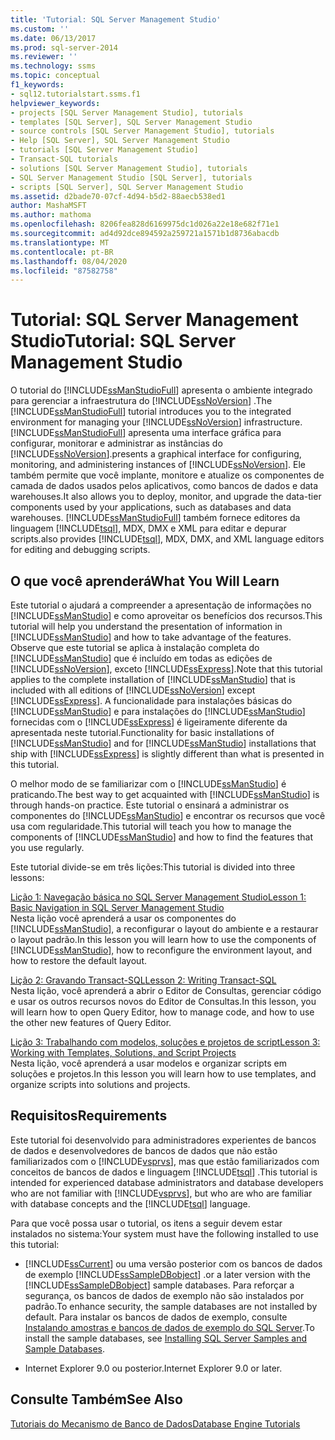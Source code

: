 ```yaml
---
title: 'Tutorial: SQL Server Management Studio'
ms.custom: ''
ms.date: 06/13/2017
ms.prod: sql-server-2014
ms.reviewer: ''
ms.technology: ssms
ms.topic: conceptual
f1_keywords:
- sql12.tutorialstart.ssms.f1
helpviewer_keywords:
- projects [SQL Server Management Studio], tutorials
- templates [SQL Server], SQL Server Management Studio
- source controls [SQL Server Management Studio], tutorials
- Help [SQL Server], SQL Server Management Studio
- tutorials [SQL Server Management Studio]
- Transact-SQL tutorials
- solutions [SQL Server Management Studio], tutorials
- SQL Server Management Studio [SQL Server], tutorials
- scripts [SQL Server], SQL Server Management Studio
ms.assetid: d2bade70-07cf-4d94-b5d2-88aecb538ed1
author: MashaMSFT
ms.author: mathoma
ms.openlocfilehash: 8206fea828d6169975dc1d026a22e18e682f71e1
ms.sourcegitcommit: ad4d92dce894592a259721a1571b1d8736abacdb
ms.translationtype: MT
ms.contentlocale: pt-BR
ms.lasthandoff: 08/04/2020
ms.locfileid: "87582758"
---
```

# <a name="tutorial-sql-server-management-studio"></a><span data-ttu-id="3ea6c-102">Tutorial: SQL Server Management Studio</span><span class="sxs-lookup"><span data-stu-id="3ea6c-102">Tutorial: SQL Server Management Studio</span></span>
  <span data-ttu-id="3ea6c-103">O tutorial do [!INCLUDE[ssManStudioFull](../../includes/ssmanstudiofull-md.md)] apresenta o ambiente integrado para gerenciar a infraestrutura do [!INCLUDE[ssNoVersion](../../includes/ssnoversion-md.md)] .</span><span class="sxs-lookup"><span data-stu-id="3ea6c-103">The [!INCLUDE[ssManStudioFull](../../includes/ssmanstudiofull-md.md)] tutorial introduces you to the integrated environment for managing your [!INCLUDE[ssNoVersion](../../includes/ssnoversion-md.md)] infrastructure.</span></span> [!INCLUDE[ssManStudioFull](../../includes/ssmanstudiofull-md.md)] <span data-ttu-id="3ea6c-104">apresenta uma interface gráfica para configurar, monitorar e administrar as instâncias do [!INCLUDE[ssNoVersion](../../includes/ssnoversion-md.md)].</span><span class="sxs-lookup"><span data-stu-id="3ea6c-104">presents a graphical interface for configuring, monitoring, and administering instances of [!INCLUDE[ssNoVersion](../../includes/ssnoversion-md.md)].</span></span> <span data-ttu-id="3ea6c-105">Ele também permite que você implante, monitore e atualize os componentes de camada de dados usados pelos aplicativos, como bancos de dados e data warehouses.</span><span class="sxs-lookup"><span data-stu-id="3ea6c-105">It also allows you to deploy, monitor, and upgrade the data-tier components used by your applications, such as databases and data warehouses.</span></span> [!INCLUDE[ssManStudioFull](../../includes/ssmanstudiofull-md.md)] <span data-ttu-id="3ea6c-106">também fornece editores da linguagem [!INCLUDE[tsql](../../includes/tsql-md.md)], MDX, DMX e XML para editar e depurar scripts.</span><span class="sxs-lookup"><span data-stu-id="3ea6c-106">also provides [!INCLUDE[tsql](../../includes/tsql-md.md)], MDX, DMX, and XML language editors for editing and debugging scripts.</span></span>  
  
## <a name="what-you-will-learn"></a><span data-ttu-id="3ea6c-107">O que você aprenderá</span><span class="sxs-lookup"><span data-stu-id="3ea6c-107">What You Will Learn</span></span>  
 <span data-ttu-id="3ea6c-108">Este tutorial o ajudará a compreender a apresentação de informações no [!INCLUDE[ssManStudio](../../includes/ssmanstudio-md.md)] e como aproveitar os benefícios dos recursos.</span><span class="sxs-lookup"><span data-stu-id="3ea6c-108">This tutorial will help you understand the presentation of information in [!INCLUDE[ssManStudio](../../includes/ssmanstudio-md.md)] and how to take advantage of the features.</span></span> <span data-ttu-id="3ea6c-109">Observe que este tutorial se aplica à instalação completa do [!INCLUDE[ssManStudio](../../includes/ssmanstudio-md.md)] que é incluído em todas as edições de [!INCLUDE[ssNoVersion](../../includes/ssnoversion-md.md)], exceto [!INCLUDE[ssExpress](../../includes/ssexpress-md.md)].</span><span class="sxs-lookup"><span data-stu-id="3ea6c-109">Note that this tutorial applies to the complete installation of [!INCLUDE[ssManStudio](../../includes/ssmanstudio-md.md)] that is included with all editions of [!INCLUDE[ssNoVersion](../../includes/ssnoversion-md.md)] except [!INCLUDE[ssExpress](../../includes/ssexpress-md.md)].</span></span> <span data-ttu-id="3ea6c-110">A funcionalidade para instalações básicas do [!INCLUDE[ssManStudio](../../includes/ssmanstudio-md.md)] e para instalações do [!INCLUDE[ssManStudio](../../includes/ssmanstudio-md.md)] fornecidas com o [!INCLUDE[ssExpress](../../includes/ssexpress-md.md)] é ligeiramente diferente da apresentada neste tutorial.</span><span class="sxs-lookup"><span data-stu-id="3ea6c-110">Functionality for basic installations of [!INCLUDE[ssManStudio](../../includes/ssmanstudio-md.md)] and for [!INCLUDE[ssManStudio](../../includes/ssmanstudio-md.md)] installations that ship with [!INCLUDE[ssExpress](../../includes/ssexpress-md.md)] is slightly different than what is presented in this tutorial.</span></span>  
  
 <span data-ttu-id="3ea6c-111">O melhor modo de se familiarizar com o [!INCLUDE[ssManStudio](../../includes/ssmanstudio-md.md)] é praticando.</span><span class="sxs-lookup"><span data-stu-id="3ea6c-111">The best way to get acquainted with [!INCLUDE[ssManStudio](../../includes/ssmanstudio-md.md)] is through hands-on practice.</span></span> <span data-ttu-id="3ea6c-112">Este tutorial o ensinará a administrar os componentes do [!INCLUDE[ssManStudio](../../includes/ssmanstudio-md.md)] e encontrar os recursos que você usa com regularidade.</span><span class="sxs-lookup"><span data-stu-id="3ea6c-112">This tutorial will teach you how to manage the components of [!INCLUDE[ssManStudio](../../includes/ssmanstudio-md.md)] and how to find the features that you use regularly.</span></span>  
  
 <span data-ttu-id="3ea6c-113">Este tutorial divide-se em três lições:</span><span class="sxs-lookup"><span data-stu-id="3ea6c-113">This tutorial is divided into three lessons:</span></span>  
  
 [<span data-ttu-id="3ea6c-114">Lição 1: Navegação básica no SQL Server Management Studio</span><span class="sxs-lookup"><span data-stu-id="3ea6c-114">Lesson 1: Basic Navigation in SQL Server Management Studio</span></span>](lesson-1-basic-navigation-in-sql-server-management-studio.md)  
 <span data-ttu-id="3ea6c-115">Nesta lição você aprenderá a usar os componentes do [!INCLUDE[ssManStudio](../../includes/ssmanstudio-md.md)], a reconfigurar o layout do ambiente e a restaurar o layout padrão.</span><span class="sxs-lookup"><span data-stu-id="3ea6c-115">In this lesson you will learn how to use the components of [!INCLUDE[ssManStudio](../../includes/ssmanstudio-md.md)], how to reconfigure the environment layout, and how to restore the default layout.</span></span>  
  
 [<span data-ttu-id="3ea6c-116">Lição 2: Gravando Transact-SQL</span><span class="sxs-lookup"><span data-stu-id="3ea6c-116">Lesson 2: Writing Transact-SQL</span></span>](lesson-2-writing-transact-sql.md)  
 <span data-ttu-id="3ea6c-117">Nesta lição, você aprenderá a abrir o Editor de Consultas, gerenciar código e usar os outros recursos novos do Editor de Consultas.</span><span class="sxs-lookup"><span data-stu-id="3ea6c-117">In this lesson, you will learn how to open Query Editor, how to manage code, and how to use the other new features of Query Editor.</span></span>  
  
 [<span data-ttu-id="3ea6c-118">Lição 3: Trabalhando com modelos, soluções e projetos de script</span><span class="sxs-lookup"><span data-stu-id="3ea6c-118">Lesson 3: Working with Templates, Solutions, and Script Projects</span></span>](lesson-3-working-with-templates-solutions-and-script-projects.md)  
 <span data-ttu-id="3ea6c-119">Nesta lição, você aprenderá a usar modelos e organizar scripts em soluções e projetos.</span><span class="sxs-lookup"><span data-stu-id="3ea6c-119">In this lesson you will learn how to use templates, and organize scripts into solutions and projects.</span></span>  
  
## <a name="requirements"></a><span data-ttu-id="3ea6c-120">Requisitos</span><span class="sxs-lookup"><span data-stu-id="3ea6c-120">Requirements</span></span>  
 <span data-ttu-id="3ea6c-121">Este tutorial foi desenvolvido para administradores experientes de bancos de dados e desenvolvedores de bancos de dados que não estão familiarizados com o [!INCLUDE[vsprvs](../../includes/vsprvs-md.md)], mas que estão familiarizados com conceitos de bancos de dados e linguagem [!INCLUDE[tsql](../../includes/tsql-md.md)] .</span><span class="sxs-lookup"><span data-stu-id="3ea6c-121">This tutorial is intended for experienced database administrators and database developers who are not familiar with [!INCLUDE[vsprvs](../../includes/vsprvs-md.md)], but who are who are familiar with database concepts and the [!INCLUDE[tsql](../../includes/tsql-md.md)] language.</span></span>  
  
 <span data-ttu-id="3ea6c-122">Para que você possa usar o tutorial, os itens a seguir devem estar instalados no sistema:</span><span class="sxs-lookup"><span data-stu-id="3ea6c-122">Your system must have the following installed to use this tutorial:</span></span>  
  
-   [!INCLUDE[ssCurrent](../../includes/sscurrent-md.md)] <span data-ttu-id="3ea6c-123">ou uma versão posterior com os bancos de dados de exemplo [!INCLUDE[ssSampleDBobject](../../includes/sssampledbobject-md.md)] .</span><span class="sxs-lookup"><span data-stu-id="3ea6c-123">or a later version with the [!INCLUDE[ssSampleDBobject](../../includes/sssampledbobject-md.md)] sample databases.</span></span> <span data-ttu-id="3ea6c-124">Para reforçar a segurança, os bancos de dados de exemplo não são instalados por padrão.</span><span class="sxs-lookup"><span data-stu-id="3ea6c-124">To enhance security, the sample databases are not installed by default.</span></span> <span data-ttu-id="3ea6c-125">Para instalar os bancos de dados de exemplo, consulte [Instalando amostras e bancos de dados de exemplo do SQL Server](http://sqlserversamples.codeplex.com).</span><span class="sxs-lookup"><span data-stu-id="3ea6c-125">To install the sample databases, see [Installing SQL Server Samples and Sample Databases](http://sqlserversamples.codeplex.com).</span></span>  
  
-   <span data-ttu-id="3ea6c-126">Internet Explorer 9.0 ou posterior.</span><span class="sxs-lookup"><span data-stu-id="3ea6c-126">Internet Explorer 9.0 or later.</span></span>  
  
## <a name="see-also"></a><span data-ttu-id="3ea6c-127">Consulte Também</span><span class="sxs-lookup"><span data-stu-id="3ea6c-127">See Also</span></span>  
 [<span data-ttu-id="3ea6c-128">Tutoriais do Mecanismo de Banco de Dados</span><span class="sxs-lookup"><span data-stu-id="3ea6c-128">Database Engine Tutorials</span></span>](../../relational-databases/database-engine-tutorials.md)  
  
  
